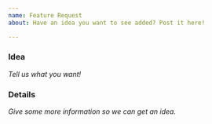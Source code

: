 ```yaml
---
name: Feature Request
about: Have an idea you want to see added? Post it here!

---
```

<!-- FactionsUUID Feature Request Template
Please post ideas that are relevant and can be for the majority, not just yourself
-->

### Idea
*Tell us what you want!*


### Details
*Give some more information so we can get an idea.*
